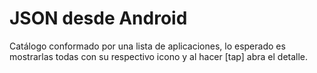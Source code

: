 # JSON desde Android 
Catálogo conformado por una lista de aplicaciones, lo esperado es mostrarlas todas con su respectivo icono y al hacer [tap] abra el detalle.
